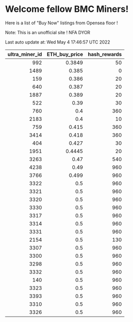 # Welcome fellow BMC Miners!
Here is a list of "Buy Now" listings from Opensea floor !

Note: This is an unofficial site ! NFA DYOR


Last auto update at: Wed May  4 17:46:57 UTC 2022


|   ultra_miner_id |   ETH_buy_price |   hash_rewards |
|-----------------:|----------------:|---------------:|
|              992 |          0.3849 |             50 |
|             1489 |          0.385  |              0 |
|              159 |          0.386  |             20 |
|              640 |          0.387  |             20 |
|             1887 |          0.389  |             20 |
|              522 |          0.39   |             30 |
|              760 |          0.4    |            360 |
|             2183 |          0.4    |             10 |
|              759 |          0.415  |            360 |
|             3414 |          0.418  |            360 |
|              404 |          0.427  |             30 |
|             1951 |          0.4445 |             20 |
|             3263 |          0.47   |            540 |
|             4238 |          0.49   |            960 |
|             3766 |          0.499  |            960 |
|             3322 |          0.5    |            960 |
|             3321 |          0.5    |            960 |
|             3320 |          0.5    |            960 |
|             3330 |          0.5    |            960 |
|             3317 |          0.5    |            960 |
|             3314 |          0.5    |            960 |
|             3331 |          0.5    |            960 |
|             2154 |          0.5    |            130 |
|             3307 |          0.5    |            960 |
|             3300 |          0.5    |            960 |
|             3298 |          0.5    |            960 |
|             3332 |          0.5    |            960 |
|              140 |          0.5    |            960 |
|             3323 |          0.5    |            960 |
|             3393 |          0.5    |            960 |
|             3310 |          0.5    |            960 |
|             3326 |          0.5    |            960 |